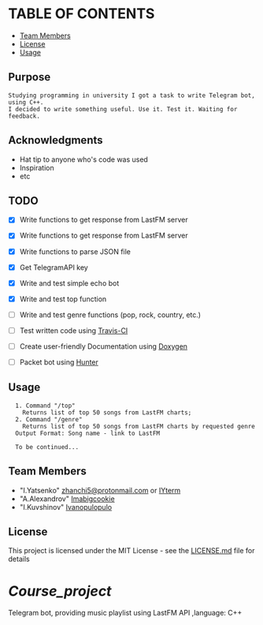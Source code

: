 # TABLE OF CONTENTS
* [Team Members](#team-members)
* [License](#license)
* [Usage](#usage)

## Purpose
```
Studying programming in university I got a task to write Telegram bot, using C++.
I decided to write something useful. Use it. Test it. Waiting for feedback.
```
## Acknowledgments


* Hat tip to anyone who's code was used
* Inspiration
* etc

## <a name='todo'></a> TODO

- [x] Write functions to get response from LastFM server
- [x] Write functions to get response from LastFM server
- [x] Write functions to parse JSON file
- [x] Get TelegramAPI key
- [x] Write and test simple echo bot
- [x] Write and test top function
- [ ] Write and test genre functions (pop, rock, country, etc.)
- [ ] Test written code using [Travis-CI](https://travis-ci.org/)
- [ ] Create user-friendly Documentation using [Doxygen](http://www.stack.nl/~dimitri/doxygen/)
- [ ] Packet bot using [Hunter](https://github.com/ruslo/hunter)


## <a name='usage'></a> Usage

```
  1. Command "/top"
    Returns list of top 50 songs from LastFM charts;
  2. Command "/genre"
    Returns list of top 50 songs from LastFM charts by requested genre
  Output Format: Song name - link to LastFM

  To be continued...
```

## <a name="team-members"></a>Team Members
* "I.Yatsenko" <zhanchi5@protonmail.com> or [IYterm](https://github.com/IYterm)
* "A.Alexandrov" [Imabigcookie](https://github.com/Imabigcookie)
* "I.Kuvshinov" [Ivanopulopulo](https://github.com/Ivanopulopulo)



## <a name='license'></a> License
This project is licensed under the MIT License - see the [LICENSE.md](LICENSE.md) file for details

# *Course_project*
Telegram bot, providing music playlist using LastFM API ,language: C++
